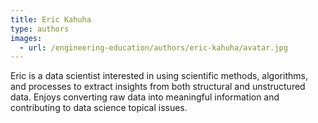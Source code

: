 ```yaml
---
title: Eric Kahuha
type: authors
images:
  - url: /engineering-education/authors/eric-kahuha/avatar.jpg 
---
```

Eric is a data scientist interested in using scientific methods, algorithms, and processes to extract insights from both structural and unstructured data. Enjoys converting raw data into meaningful information and contributing to data science topical issues.
